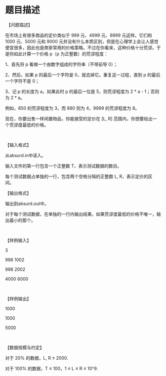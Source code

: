 # 题目描述


 【问题描述】<br/>
<p>
在市场上有很多商品的定价类似于 999 元、4999 元、8999 元这样。它们和 1000 元、5000 元和 9000 元并没有什么本质区别，但是在心理学上会让人感觉便宜很多，因此也是商家常用的价格策略。不过在你看来，这种价格十分荒谬。于是你如此计算一个价格 p（p 为正整数）的荒谬程度：
</p>
<p>
1、首先将 p 看做一个由数字组成的字符串（不带前导 0）；
</p>
<p>
2、然后，如果 p 的最后一个字符是 0，就去掉它。重复这一过程，直到 p 的最后一个字符不是 0；
</p>
<p>
3、记 p 的长度为 a，如果此时 p 的最后一位是 5，则荒谬程度为 2 * a - 1；否则为 2 * a。
</p>
<p>
例如，850 的荒谬程度为 3，而 880 则为 4，9999 的荒谬程度为 8。
</p>
<p>
现在，你要出售一样闲置物品，你能接受的定价在 [L, R] 范围内，你想要给出一个荒谬度最低的价格。
</p>
<p>
<br/>
</p>
<p>
【输入格式】
</p>
<p>
从absurd.in中读入。
</p>
<p>
输入文件的第一行包含一个正整数 T，表示测试数据的数目。
</p>
<p>
每个测试数据占单独的一行，包含两个空格分隔的正整数 L, R，表示定价的区间。
</p>
<p>
【输出格式】
</p>
<p>
输出到absurd.out中。
</p>
<p>
对于每个测试数据，在单独的一行内输出结果。如果荒谬度最低的价格不唯一，输出最小的那个。
</p>
<p>
<br/>
</p>
<p>
【样例输入】
</p>
<p>
3
</p>
<p>
998 1002
</p>
<p>
998 2002
</p>
<p>
4000 6000
</p>
<p>
<br/>
</p>
<p>
【样例输出】
</p>
<p>
1000
</p>
<p>
1000
</p>
<p>
5000
</p>
<p>
<br/>
</p>
<p>
【数据规模与约定】
</p>
<p>
对于 20% 的数据，L, R ≤ 2000.
</p>
<p>
对于 100% 的数据，T ≤ 100，1 ≤ L ≤ R ≤ 10^9.
</p>
